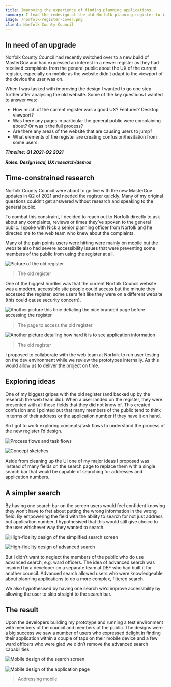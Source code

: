 ```yaml
---
title: Improving the experience of finding planning applications
summary: I lead the redesign of the old Norfolk planning register to improve the experience of finding applications, which receives hundreds of visits from members of the public every week.
image: /norfolk-register-cover.png
client: Norfolk County Council
---
```


## In need of an upgrade

Norfolk County Council had recently switched over to a new build of MasterGov and had expressed an interest in a newer register as they had received complaints from the general public about the UX of the current register, especially on mobile as the website didn’t adapt to the viewport of the device the user was on.

When I was tasked with improving the design I wanted to go one step further after analysing the old website. Some of the key questions I wanted to answer was:

- How much of the current register was a good UX? Features? Desktop viewport?
- Was there any pages in particular the general public were complaining about? Or was it the full process?
- Are there any areas of the website that are causing users to jump?
- What elements of the register are creating confusion/hesitation from some users.

**_Timeline: Q1 2021-Q2 2021_**

**_Roles: Design lead, UX research/demos_**

## Time-constrained research

Norfolk County Council were about to go live with the new MasterGov updates in Q2 of 2021 and needed the register quickly. Many of my original questions couldn’t get answered without research and speaking to the general public.

To combat this constraint, I decided to reach out to Norfolk directly to ask about any complaints, reviews or times they’ve spoken to the general public. I spoke with Nick a senior planning officer from Norfolk and he directed me to the web team who knew about the complaints.

Many of the pain points users were hitting were mainly on mobile but the website also had severe accessibility issues that were preventing some members of the public from using the register at all.

![Picture of the old register](/norfolk-register-1.png)

> The old register

One of the biggest hurdles was that the current Norfolk Council website was a modern, accessible site people could access but the minute they accessed the register, some users felt like they were on a different website (this could cause security concern).

![Another picture this time detialing the nice branded page before accessing the register](/norfolk-register-2.png)

> The page to access the old register

![Another picture detailing how hard it is to see application information](/norfolk-register-3.png)

> The old register

I proposed to collaborate with the web team at Norfolk to run user testing on the dev environment while we review the prototypes internally. As this would allow us to deliver the project on time.

## Exploring ideas

One of my biggest gripes with the old register (and backed up by the research the web team did). When a user landed on the register, they were presented with all these fields that they did not know of. This created confusion and I pointed out that many members of the public tend to think in terms of their address or the application number if they have it on hand.

So I got to work exploring concepts/task flows to understand the process of the new register I’d design.

![Process flows and task flows](/norfolk-register-4.png)

![Concept sketches](/norfolk-register-5.jpeg)

Aside from cleaning up the UI one of my major ideas I proposed was instead of many fields on the search page to replace them with a single search bar that would be capable of searching for addresses and application numbers.

## A simpler search

By having one search bar on the screen users would feel confident knowing they won’t have to fret about putting the wrong information in the wrong field. By empowering the field with the ability to search for not just address but application number, I hypothesised that this would still give choice to the user whichever way they wanted to search.

![High-fidelity design of the simplified search screen](/norfolk-register-6.png)

![High-fidelity design of advanced search](/norfolk-register-7.png)

But I didn’t want to neglect the members of the public who do use advanced search, e.g. ward officers. The idea of advanced search was inspired by a developer on a separate team at DEF who had built it for another council. Advanced search allowed users who were knowledgeable about planning applications to do a more complex, filtered search.

We also hypothesised by having one search we’d improve accessibility by allowing the user to skip straight to the search bar.

## The result

Upon the developers building my prototype and running a test environment with members of the council and members of the public. The designs were a big success we saw a number of users who expressed delight in finding their application within a couple of taps on their mobile device and a few ward officers who were glad we didn’t remove the advanced search capabilities.

![Mobile design of the search screen](/norfolk-register-8.png)

![Mobile design of the application page](/norfolk-register-9.png)

> Addressing mobile
